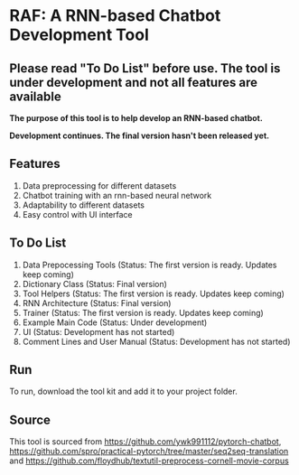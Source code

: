 # RAF: A RNN-based Chatbot Development Tool

## Please read "To Do List" before use. The tool is under development and not all features are available

**The purpose of this tool is to help develop an RNN-based chatbot.**

**Development continues. The final version hasn't been released yet.**

## Features
1) Data preprocessing for different datasets
2) Chatbot training with an rnn-based neural network
3) Adaptability to different datasets
4) Easy control with UI interface

## To Do List
1) Data Prepocessing Tools (Status: The first version is ready. Updates keep coming)
2) Dictionary Class (Status: Final version)
3) Tool Helpers (Status: The first version is ready. Updates keep coming)
4) RNN Architecture (Status: Final version)
5) Trainer (Status: The first version is ready. Updates keep coming)
6) Example Main Code (Status: Under development)
7) UI (Status: Development has not started)
8) Comment Lines and User Manual (Status: Development has not started)

## Run
To run, download the tool kit and add it to your project folder.

## Source
This tool is sourced from https://github.com/ywk991112/pytorch-chatbot, https://github.com/spro/practical-pytorch/tree/master/seq2seq-translation and https://github.com/floydhub/textutil-preprocess-cornell-movie-corpus
